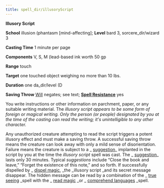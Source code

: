 ```yaml
---
title: spell_dir/illusoryScript
---
```

 **Illusory Script**

**School** illusion (phantasm [mind-affecting]; **Level** bard 3, sorcere_dir/wizard 3

**Casting Time** 1 minute per page

**Components** V, S, M (lead-based ink worth 50 gp

**Range** touch

**Target** one touched object weighing no more than 10 lbs.

**Duration** one da_dir/level (D

**Saving Throw** [Will](../combat#_will) negates; see text; **[Spell Resistance](../glossary#_spell-resistance)** yes

You write instructions or other information on parchment, paper, or any suitable writing material. The _illusory script _appears to be some form of foreign or magical writing. Only the person (or people) designated by you at the time of the casting can read the writing; it's unintelligible to any other character_._

Any unauthorized creature attempting to read the script triggers a potent illusory effect and must make a saving throw. A successful saving throw means the creature can look away with only a mild sense of disorientation. Failure means the creature is subject to a _ [suggestion](suggestion#_suggestion)_ implanted in the script by you at the time the _illusory script_ spell was cast. The _ [suggestion](suggestion#_suggestion)_ lasts only 30 minutes. Typical _suggestions_ include “Close the book and leave,” “Forget the existence of this note,” and so forth. If successfully dispelled by _ [dispel magic](dispelMagic#_dispel-magic), _the _illusory script _and its secret message disappear. The hidden message can be read by a combination of the _ [true seeing](trueSeeing#_true-seeing) _spell with the _ [read magic](readMagic#_read-magic) _or _ [comprehend languages](comprehendLanguages#_comprehend-languages) _spell.

